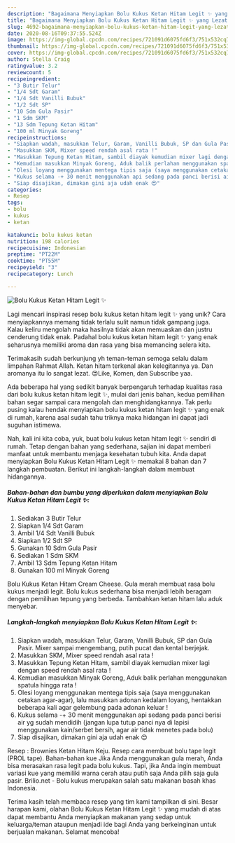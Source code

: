 ```yaml
---
description: "Bagaimana Menyiapkan Bolu Kukus Ketan Hitam Legit ✨ yang Lezat Sekali"
title: "Bagaimana Menyiapkan Bolu Kukus Ketan Hitam Legit ✨ yang Lezat Sekali"
slug: 4692-bagaimana-menyiapkan-bolu-kukus-ketan-hitam-legit-yang-lezat-sekali
date: 2020-08-16T09:37:55.524Z
image: https://img-global.cpcdn.com/recipes/721091d6075fd6f3/751x532cq70/bolu-kukus-ketan-hitam-legit-✨-foto-resep-utama.jpg
thumbnail: https://img-global.cpcdn.com/recipes/721091d6075fd6f3/751x532cq70/bolu-kukus-ketan-hitam-legit-✨-foto-resep-utama.jpg
cover: https://img-global.cpcdn.com/recipes/721091d6075fd6f3/751x532cq70/bolu-kukus-ketan-hitam-legit-✨-foto-resep-utama.jpg
author: Stella Craig
ratingvalue: 3.2
reviewcount: 5
recipeingredient:
- "3 Butir Telur"
- "1/4 Sdt Garam"
- "1/4 Sdt Vanilli Bubuk"
- "1/2 Sdt SP"
- "10 Sdm Gula Pasir"
- "1 Sdm SKM"
- "13 Sdm Tepung Ketan Hitam"
- "100 ml Minyak Goreng"
recipeinstructions:
- "Siapkan wadah, masukkan Telur, Garam, Vanilli Bubuk, SP dan Gula Pasir. Mixer sampai mengembang, putih pucat dan kental berjejak."
- "Masukkan SKM, Mixer speed rendah asal rata !"
- "Masukkan Tepung Ketan Hitam, sambil diayak kemudian mixer lagi dengan speed rendah asal rata !"
- "Kemudian masukkan Minyak Goreng, Aduk balik perlahan menggunakan spatula hingga rata !"
- "Olesi loyang menggunakan mentega tipis saja (saya menggunakan cetakan agar-agar), lalu masukkan adonan kedalam loyang, hentakkan beberapa kali agar gelembung pada adonan keluar !"
- "Kukus selama -+ 30 menit menggunakan api sedang pada panci berisi air yg sudah mendidih (jangan lupa tutup panci nya di lapisi menggunakan kain/serbet bersih, agar air tidak menetes pada bolu)"
- "Siap disajikan, dimakan gini aja udah enak 😍"
categories:
- Resep
tags:
- bolu
- kukus
- ketan

katakunci: bolu kukus ketan 
nutrition: 198 calories
recipecuisine: Indonesian
preptime: "PT22M"
cooktime: "PT55M"
recipeyield: "3"
recipecategory: Lunch

---
```



![Bolu Kukus Ketan Hitam Legit ✨](https://img-global.cpcdn.com/recipes/721091d6075fd6f3/751x532cq70/bolu-kukus-ketan-hitam-legit-✨-foto-resep-utama.jpg)

Lagi mencari inspirasi resep bolu kukus ketan hitam legit ✨ yang unik? Cara menyiapkannya memang tidak terlalu sulit namun tidak gampang juga. Kalau keliru mengolah maka hasilnya tidak akan memuaskan dan justru cenderung tidak enak. Padahal bolu kukus ketan hitam legit ✨ yang enak seharusnya memiliki aroma dan rasa yang bisa memancing selera kita.

Terimakasih sudah berkunjung yh teman-teman semoga selalu dalam limpahan Rahmat Allah. Ketan hitam terkenal akan kelegitannya ya. Dan aromanya itu lo sangat lezat. 😍Like, Komen, dan Subscribe yaa.

Ada beberapa hal yang sedikit banyak berpengaruh terhadap kualitas rasa dari bolu kukus ketan hitam legit ✨, mulai dari jenis bahan, kedua pemilihan bahan segar sampai cara mengolah dan menghidangkannya. Tak perlu pusing kalau hendak menyiapkan bolu kukus ketan hitam legit ✨ yang enak di rumah, karena asal sudah tahu triknya maka hidangan ini dapat jadi suguhan istimewa.


Nah, kali ini kita coba, yuk, buat bolu kukus ketan hitam legit ✨ sendiri di rumah. Tetap dengan bahan yang sederhana, sajian ini dapat memberi manfaat untuk membantu menjaga kesehatan tubuh kita. Anda dapat menyiapkan Bolu Kukus Ketan Hitam Legit ✨ memakai 8 bahan dan 7 langkah pembuatan. Berikut ini langkah-langkah dalam membuat hidangannya.

<!--inarticleads1-->

##### Bahan-bahan dan bumbu yang diperlukan dalam menyiapkan Bolu Kukus Ketan Hitam Legit ✨:

1. Sediakan 3 Butir Telur
1. Siapkan 1/4 Sdt Garam
1. Ambil 1/4 Sdt Vanilli Bubuk
1. Siapkan 1/2 Sdt SP
1. Gunakan 10 Sdm Gula Pasir
1. Sediakan 1 Sdm SKM
1. Ambil 13 Sdm Tepung Ketan Hitam
1. Gunakan 100 ml Minyak Goreng


Bolu Kukus Ketan Hitam Cream Cheese. Gula merah membuat rasa bolu kukus menjadi legit. Bolu kukus sederhana bisa menjadi lebih beragam dengan pemilihan tepung yang berbeda. Tambahkan ketan hitam lalu aduk menyebar. 

<!--inarticleads2-->

##### Langkah-langkah menyiapkan Bolu Kukus Ketan Hitam Legit ✨:

1. Siapkan wadah, masukkan Telur, Garam, Vanilli Bubuk, SP dan Gula Pasir. Mixer sampai mengembang, putih pucat dan kental berjejak.
1. Masukkan SKM, Mixer speed rendah asal rata !
1. Masukkan Tepung Ketan Hitam, sambil diayak kemudian mixer lagi dengan speed rendah asal rata !
1. Kemudian masukkan Minyak Goreng, Aduk balik perlahan menggunakan spatula hingga rata !
1. Olesi loyang menggunakan mentega tipis saja (saya menggunakan cetakan agar-agar), lalu masukkan adonan kedalam loyang, hentakkan beberapa kali agar gelembung pada adonan keluar !
1. Kukus selama -+ 30 menit menggunakan api sedang pada panci berisi air yg sudah mendidih (jangan lupa tutup panci nya di lapisi menggunakan kain/serbet bersih, agar air tidak menetes pada bolu)
1. Siap disajikan, dimakan gini aja udah enak 😍


Resep : Brownies Ketan Hitam Keju. Resep cara membuat bolu tape legit (PROL tape). Bahan-bahan kue Jika Anda menggunakan gula merah, Anda bisa merasakan rasa legit pada bolu kukus. Tapi, jika Anda ingin membuat variasi kue yang memiliki warna cerah atau putih saja Anda pilih saja gula pasir. Brilio.net - Bolu kukus merupakan salah satu makanan basah khas Indonesia. 

Terima kasih telah membaca resep yang tim kami tampilkan di sini. Besar harapan kami, olahan Bolu Kukus Ketan Hitam Legit ✨ yang mudah di atas dapat membantu Anda menyiapkan makanan yang sedap untuk keluarga/teman ataupun menjadi ide bagi Anda yang berkeinginan untuk berjualan makanan. Selamat mencoba!
